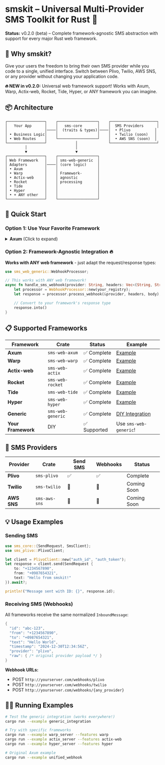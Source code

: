 # smskit – Universal Multi‑Provider SMS Toolkit for Rust 🚀

**Status:** v0.2.0 (beta) – Complete framework-agnostic SMS abstraction with support for every major Rust web framework.

## 🎯 Why smskit?

Give your users the freedom to bring their own SMS provider while you code to a single, unified interface. Switch between Plivo, Twilio, AWS SNS, or any provider without changing your application code.

**🔥 NEW in v0.2.0:** Universal web framework support! Works with Axum, Warp, Actix-web, Rocket, Tide, Hyper, or ANY framework you can imagine.

## 📦 Architecture

```
┌─────────────────┐    ┌──────────────────┐    ┌─────────────────────┐
│   Your App      │    │   sms-core       │    │  SMS Providers      │
│                 │────│  (traits & types)│────│  • Plivo           │
│ • Business Logic│    │                  │    │  • Twilio (soon)   │
│ • Web Routes    │    └──────────────────┘    │  • AWS SNS (soon)  │
└─────────────────┘             │              └─────────────────────┘
         │                      │
         ▼                      ▼
┌─────────────────┐    ┌──────────────────┐
│ Web Framework   │    │ sms-web-generic  │
│ Adapters        │────│ (core logic)     │
│ • Axum          │    │                  │
│ • Warp          │    │ Framework-       │
│ • Actix-web     │    │ agnostic         │
│ • Rocket        │    │ processing       │
│ • Tide          │    │                  │
│ • Hyper         │    │                  │
│ • + ANY other   │    │                  │
└─────────────────┘    └──────────────────┘
```

## 🚀 Quick Start

### Option 1: Use Your Favorite Framework

<details>
<summary><strong>Axum</strong> (Click to expand)</summary>

```toml
[dependencies]
sms-core = "0.2"
sms-plivo = "0.2"
sms-web-axum = "0.2"
axum = "0.7"
tokio = { version = "1.0", features = ["full"] }
```

```rust
use std::sync::Arc;
use axum::{routing::post, Router};
use sms_core::InboundRegistry;
use sms_plivo::PlivoClient;
use sms_web_axum::{unified_webhook, AppState};

#[tokio::main]
async fn main() {
    let plivo = PlivoClient::new("your_auth_id", "your_auth_token");
    let registry = InboundRegistry::new().with(Arc::new(plivo));
    let state = AppState { registry };

    let app = Router::new()
        .route("/webhooks/:provider", post(unified_webhook))
        .with_state(state);

    let listener = tokio::net::TcpListener::bind("0.0.0.0:3000").await.unwrap();
    axum::serve(listener, app).await.unwrap();
}
```

</details>

### Option 2: Framework-Agnostic Integration 🔥

**Works with ANY web framework** - just adapt the request/response types:

```rust
use sms_web_generic::WebhookProcessor;

// This works with ANY web framework!
async fn handle_sms_webhook(provider: String, headers: Vec<(String, String)>, body: &[u8]) -> YourFrameworkResponse {
    let processor = WebhookProcessor::new(your_registry);
    let response = processor.process_webhook(&provider, headers, body);

    // Convert to your framework's response type
    response.into()
}
```

## 📋 Supported Frameworks

| Framework | Crate | Status | Example |
|-----------|--------|--------|---------|
| **Axum** | `sms-web-axum` | ✅ Complete | [Example](examples/unified_webhook.rs) |
| **Warp** | `sms-web-warp` | ✅ Complete | [Example](examples/frameworks/warp_server.rs) |
| **Actix-web** | `sms-web-actix` | ✅ Complete | [Example](examples/frameworks/actix_server.rs) |
| **Rocket** | `sms-web-rocket` | ✅ Complete | [Example](examples/frameworks/rocket_server.rs) |
| **Tide** | `sms-web-tide` | ✅ Complete | [Example](examples/frameworks/tide_server.rs) |
| **Hyper** | `sms-web-hyper` | ✅ Complete | [Example](examples/frameworks/hyper_server.rs) |
| **Generic** | `sms-web-generic` | ✅ Complete | [DIY Integration](examples/frameworks/generic_integration.rs) |
| **Your Framework** | DIY | ✅ Supported | Use `sms-web-generic`! |

## 🔌 SMS Providers

| Provider | Crate | Send SMS | Webhooks | Status |
|----------|--------|----------|----------|--------|
| **Plivo** | `sms-plivo` | ✅ | ✅ | Complete |
| **Twilio** | `sms-twilio` | 🔄 | 🔄 | Coming Soon |
| **AWS SNS** | `sms-aws-sns` | 🔄 | 🔄 | Coming Soon |

## 💡 Usage Examples

### Sending SMS

```rust
use sms_core::{SendRequest, SmsClient};
use sms_plivo::PlivoClient;

let client = PlivoClient::new("auth_id", "auth_token");
let response = client.send(SendRequest {
    to: "+1234567890",
    from: "+0987654321",
    text: "Hello from smskit!"
}).await?;

println!("Message sent with ID: {}", response.id);
```

### Receiving SMS (Webhooks)

All frameworks receive the same normalized `InboundMessage`:

```rust
{
  "id": "abc-123",
  "from": "+1234567890",
  "to": "+0987654321",
  "text": "Hello World",
  "timestamp": "2024-12-30T12:34:56Z",
  "provider": "plivo",
  "raw": { /* original provider payload */ }
}
```

**Webhook URLs:**

- POST `http://yourserver.com/webhooks/plivo`
- POST `http://yourserver.com/webhooks/twilio`
- POST `http://yourserver.com/webhooks/{any_provider}`

## 🏃‍♂️ Running Examples

```bash
# Test the generic integration (works everywhere!)
cargo run --example generic_integration

# Try with specific frameworks
cargo run --example warp_server --features warp
cargo run --example actix_server --features actix-web
cargo run --example hyper_server --features hyper

# Original Axum example
cargo run --example unified_webhook
```
